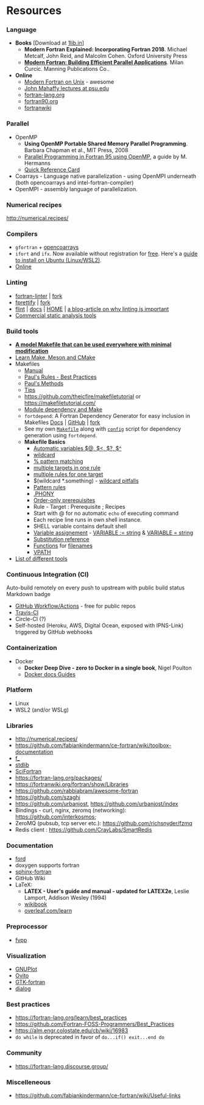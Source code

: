 # Resources

### Language

- **Books** [Download at [1lib.in](https://1lib.in/)]
  - **Modern Fortran Explained: Incorporating Fortran 2018**. Michael Metcalf, John Reid, and Malcolm Cohen. Oxford University Press
  - **[Modern Fortran: Building Efficient Parallel Applications](http://www.manning.com/books/modern-fortran)**. Milan Curcic. Manning Publications Co..
- **Online**
  - [Modern Fortran on Unix](https://cyber.dabamos.de/programming/modernfortran/) - awesome
  - [John Mahaffy lectures at psu.edu](http://www.personal.psu.edu/jhm/f90/lectures/quickref.html)
  - [fortran-lang.org](https://fortran-lang.org/)
  - [fortran90.org](https://www.fortran90.org/)
  - [fortranwiki](https://fortranwiki.org/fortran/show/HomePage)

### Parallel

- OpenMP
  - **Using OpenMP Portable Shared Memory Parallel Programming**. Barbara Chapman et al., MIT Press, 2008
  - [Parallel Programming in Fortran 95 using OpenMP](http://www.openmp.org/wp-content/uploads/F95_OpenMPv1_v2.pdf), a guide by M. Hermanns
  - [Quick Reference Card](https://www.openmp.org/wp-content/uploads/OpenMPRef-5.0-111802-web.pdf)
- Coarrays - Language native parallelization - using OpenMPI underneath (both opencoarrays and intel-fortran-compiler)
- OpenMPI - assembly language of parallelization.

### Numerical recipes

http://numerical.recipes/

### Compilers

- `gfortran` + [opencoarrays](http://www.opencoarrays.org/)
- `ifort` and `ifx`. Now available without registration for [free](https://www.intel.com/content/www/us/en/developer/articles/news/free-intel-software-developer-tools.html). Here's a [guide to install on Ubuntu (Linux/WSL2)](https://gist.github.com/SomajitDey/aeb6eb4c8083185e06800e1ece4be1bd).
- [Online](https://www.onlinegdb.com/)

### Linting
- [fortran-linter](https://github.com/cphyc/fortran-linter) | [fork](https://github.com/FortRun/fortran-linter)
- [fprettify](https://github.com/pseewald/fprettify) | [fork](https://github.com/FortRun/fprettify)
- [flint](https://gitlab.com/cerfacs/flint) | [docs](https://www.atnf.csiro.au/computing/software/miriad/doc/flint.html) | [HOME](https://cerfacs.fr/coop/flint) | [a blog-article on why linting is important](https://cerfacs.fr/coop/scanninglargefortranhpccodes)
- [Commercial static analysis tools](https://fortranwiki.org/fortran/show/Commercial+static+analysis+tools)


### Build tools

- **[A model Makefile that can be used everywhere with minimal modification](https://gist.github.com/SomajitDey/4462675881cc1340b76d45279764cc2f)**
- [Learn Make, Meson and CMake](https://fortran-lang.org/learn/building_programs/build_tools)
- Makefiles
  - [Manual](https://www.gnu.org/software/make/manual/make.html)
  - [Paul's Rules - Best Practices](https://make.mad-scientist.net/papers/rules-of-makefiles/)
  - [Paul's Methods](https://make.mad-scientist.net/papers/)
  - [Tips](https://fortran-lang.org/learn/building_programs/build_tools#using-make-as-build-tool)
  - https://github.com/theicfire/makefiletutorial or https://makefiletutorial.com/
  - [Module dependency and Make](https://lagrange.mechse.illinois.edu/f90_mod_deps/)
  - `fortdepend`: A Fortran Dependency Generator for easy inclusion in Makefiles [Docs](https://fortdepend.readthedocs.io/en/latest/) | [GitHub](https://github.com/ZedThree/fort_depend.py) | [fork](https://github.com/FortRun/fortdepend)
  - See my own [`Makefile`](/samples/omp/Makefile) along with [`config`](/samples/omp/config) script for dependency generation using `fortdepend`.
  - **Makefile Basics**
    - [Automatic variables $@, $<, $?, $^](https://www.gnu.org/software/make/manual/html_node/Automatic-Variables.html)
    - [wildcard](https://www.gnu.org/software/make/manual/make.html#Wildcards)
    - [% pattern matching](https://www.gnu.org/software/make/manual/make.html#Static-Pattern)
    - [multiple targets in one rule](https://www.gnu.org/software/make/manual/make.html#Multiple-Targets)
    - [multiple rules for one target](https://www.gnu.org/software/make/manual/make.html#Multiple-Rules)
    - $(wildcard *.something) - [wildcard pitfalls](https://www.gnu.org/software/make/manual/make.html#index-wildcard-pitfalls)
    - [Pattern rules](https://www.gnu.org/software/make/manual/make.html#Pattern-Rules)
    - [.PHONY](https://www.gnu.org/software/make/manual/make.html#Phony-Targets)
    - [Order-only prerequisites](https://www.gnu.org/software/make/manual/make.html#Prerequisite-Types)
    - Rule - Target : Prerequisite ; Recipes
    - Start with @ for no automatic `echo` of executing command
    - Each recipe line runs in own shell instance.
    - SHELL variable contains default shell
    - [Variable assignement](https://www.gnu.org/software/make/manual/make.html#Setting) - [VARIABLE := string](https://www.gnu.org/software/make/manual/make.html#Simple-Assignment) & [VARIABLE = string](https://www.gnu.org/software/make/manual/make.html#Recursive-Assignment)
    - [Substitution reference](https://www.gnu.org/software/make/manual/make.html#Substitution-Refs)
    - [Functions](https://www.gnu.org/software/make/manual/make.html#Functions) for [filenames](https://www.gnu.org/software/make/manual/make.html#File-Name-Functions)
    - [VPATH](https://www.gnu.org/software/make/manual/make.html#Directory-Search)
- [List of different tools](https://fortranwiki.org/fortran/show/Build+tools)

### Continuous Integration (CI)

Auto-build remotely on every push to upstream with public build status Markdown badge

- [GitHub Workflow/Actions](https://gist.github.com/SomajitDey/d14eb5dd7bcd79f3f14d1a7429b515af) - free for public repos
- [Travis-CI](https://docs.travis-ci.com/user/status-images/)
- Circle-CI (?)
- Self-hosted (Heroku, AWS, Digital Ocean, exposed with IPNS-Link) triggered by GitHub webhooks

### Containerization

- Docker
  - **Docker Deep Dive - zero to Docker in a single book**, Nigel Poulton
  - [Docker docs Guides](https://docs.docker.com/get-started/overview/)

### Platform

- Linux
- WSL2 (and/or WSLg)

### Libraries

- http://numerical.recipes/
- https://github.com/fabiankindermann/ce-fortran/wiki/toolbox-documentation
- [f_](https://github.com/SomajitDey/f_)
- [stdlib](https://github.com/fortran-lang/stdlib)
- [SciFortran](https://github.com/QcmPlab/SciFortran)
- https://fortran-lang.org/packages/
- https://fortranwiki.org/fortran/show/Libraries
- https://github.com/rabbiabram/awesome-fortran
- https://github.com/szaghi
- https://github.com/urbanjost, https://github.com/urbanjost/index
- Bindings - curl, nginx, zeromq (networking): https://github.com/interkosmos;
- ZeroMQ (pubsub, tcp server etc.):  https://github.com/richsnyder/fzmq
- Redis client : https://github.com/CrayLabs/SmartRedis

### Documentation

- [ford](https://github.com/Fortran-FOSS-Programmers/ford)
- doxygen supports fortran
- [sphinx-fortran](https://sphinx-fortran.readthedocs.io/en/latest/index.html)
- GitHub Wiki
- LaTeX: 
  - **LATEX - User's guide and manual - updated for LATEX2e**, Leslie Lamport, Addison Wesley (1994)
  - [wikibook](https://en.wikibooks.org/wiki/LaTeX)
  - [overleaf.com/learn](https://www.overleaf.com/learn)

### Preprocessor

- [fypp](https://github.com/aradi/fypp)

### Visualization

- [GNUPlot](http://www.gnuplot.info/)
- [Ovito](https://www.ovito.org/)
- [GTK-fortran](https://github.com/vmagnin/gtk-fortran/wiki)
- [dialog](http://manpages.ubuntu.com/manpages/bionic/man1/dialog.1.html)

### Best practices

- https://fortran-lang.org/learn/best_practices
- https://github.com/Fortran-FOSS-Programmers/Best_Practices
- https://alm.engr.colostate.edu/cb/wiki/16983
- `do while` is deprecated in favor of `do...if() exit...end do`

### Community

- https://fortran-lang.discourse.group/

### Miscelleneous

- https://github.com/fabiankindermann/ce-fortran/wiki/Useful-links
